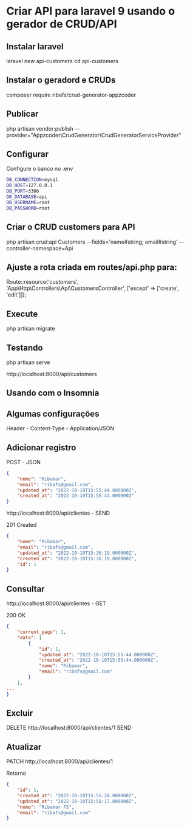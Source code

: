 # Criar API para laravel 9 usando o gerador de CRUD/API

## Instalar laravel
laravel new api-customers
cd api-customers

## Instalar o geradord e CRUDs
composer require ribafs/crud-generator-appzcoder

## Publicar
php artisan vendor:publish --provider="Appzcoder\CrudGenerator\CrudGeneratorServiceProvider"

## Configurar

Configure o banco no .env
```bash
DB_CONNECTION=mysql
DB_HOST=127.0.0.1
DB_PORT=3306
DB_DATABASE=api
DB_USERNAME=root
DB_PASSWORD=root
```
## Criar o CRUD customers para API

php artisan crud:api Customers --fields='name#string; email#string' --controller-namespace=Api

## Ajuste a rota criada em routes/api.php para:

Route::resource('customers', 'App\Http\Controllers\Api\CustomersController', ['except' => ['create', 'edit']]);

## Execute

php artisan migrate

## Testando

php artisan serve

http://localhost:8000/api/customers


## Usando com o Insomnia

## Algumas configurações

Header - Content-Type - Application/JSON

## Adicionar registro

POST - JSON
```json
{
	"nome": "Ribamar",
	"email": "ribafs@gmail.com",
	"updated_at": "2022-10-10T15:55:44.000000Z",
	"created_at": "2022-10-10T15:55:44.000000Z"
}
```

http://localhost:8000/api/clientes - SEND

201 Created
```json
{
	"nome": "Ribamar",
	"email": "ribafs@gmail.com",
	"updated_at": "2022-10-10T15:36:19.000000Z",
	"created_at": "2022-10-10T15:36:19.000000Z",
	"id": 1
}
```

## Consultar

http://localhost:8000/api/clientes - GET

200 OK 
```json
{
	"current_page": 1,
	"data": [
		{
			"id": 1,
	        "updated_at": "2022-10-10T15:55:44.000000Z",
	        "created_at": "2022-10-10T15:55:44.000000Z",
			"nome": "Ribamar",
			"email": "ribafs@gmail.com"
		}
	],
...
}
```

## Excluir

DELETE http://localhost:8000/api/clientes/1 SEND


## Atualizar

PATCH  http://localhost:8000/api/clientes/1

Retorno
```json
{
	"id": 1,
	"created_at": "2022-10-10T15:55:28.000000Z",
	"updated_at": "2022-10-10T15:58:17.000000Z",
	"nome": "Ribamar FS",
	"email": "ribafs@gmail.com"
}
```

